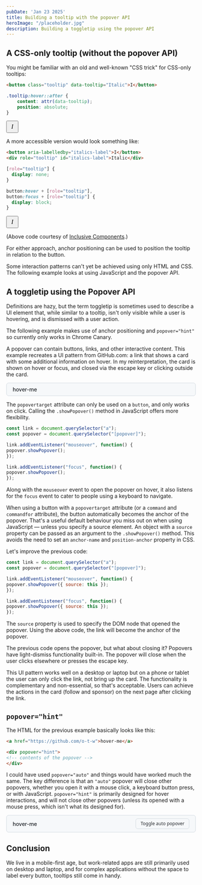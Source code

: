 ```yaml
---
pubDate: 'Jan 23 2025'
title: Building a tooltip with the popover API
heroImage: "/placeholder.jpg"
description: Building a toggletip using the popover API
---
```


## A CSS-only tooltip (without the popover API)

You might be familiar with an old and well-known "CSS trick" for CSS-only tooltips:

```html
<button class="tooltip" data-tooltip="Italic">I</button>
```

```css
.tooltip:hover::after {
    content: attr(data-tooltip);
    position: absolute;
}
```

<div>
<template shadowrootmode="open">
<style>
.tooltip {
    anchor-name: --tooltip;
    height: 32px;
    width: 32px;
    font-style: italic;
    font-family: ui-serif, serif;
    font-size: 16px;
}
.tooltip:hover::after {
    content: attr(data-tooltip);
    position: absolute;
    position-anchor: --tooltip;
    position-area: top;
    justify-self: anchor-center;
    position-try: flip-block;
    margin-bottom: 6px;
    border-radius: 6px;
    color: white;
    background-color: rgb(40,40,40);
    padding: 8px 12px;
    font-size: 14px;
    line-height: 1;
    font-style: normal;
    font-family: system-ui;
}
</style>
<button class="tooltip" data-tooltip="Italic">I</button>
</template>
</div>

A more accessible version would look something like:

```html
<button aria-labelledby="italics-label">I</button>
<div role="tooltip" id="italics-label">Italic</div>
```

```css
[role="tooltip"] {
  display: none;
}

button:hover + [role="tooltip"],  
button:focus + [role="tooltip"] {  
  display: block;
}
```

<div>
<template shadowrootmode="open">
<style>
button {
height: 32px;
width: 32px;
font-style: italic;
font-family: ui-serif, serif;
font-size: 16px;
anchor-name: --btn;
}
[role="tooltip"] {
position: absolute;
position-area: bottom center;
position-area: top;
    justify-self: anchor-center;
    position-try: flip-block;
    margin-bottom: 6px;
position-anchor: --btn;
border-radius: 6px;
color: white;
background-color: rgb(40,40,40);
padding: 8px 12px;
font-size: 14px;
line-height: 1;
display: none;
}
button:hover + [role="tooltip"],  
button:focus + [role="tooltip"] {  
    display: block;
}
</style>
<button aria-labelledby="italics-label">I</button>
<div role="tooltip" id="italics-label">Italic</div>
</template>
</div>

(Above code courtesy of [Inclusive Components](https://inclusive-components.design/tooltips-toggletips/).)

For either approach, anchor positioning can be used to position the tooltip in relation to the button.

Some interaction patterns can't yet be achieved using only HTML and CSS. The following example  looks at using JavaScript and the popover API.

## A toggletip using the Popover API

Definitions are hazy, but the term toggletip is sometimes used to describe a UI element that, while similar to a tooltip, isn't only visible while a user is hovering, and is dismissed with a user action.

The following example makes use of anchor positioning and `popover="hint"` so currently only works in Chrome Canary.

A popover can contain buttons, links, and other interactive content. This example recreates a UI pattern from GitHub.com: a link that shows a card with some additional information on hover. In my reinterpretation, the card is shown on hover or focus, and closed via the escape key or clicking outside the card.

<script type="module">
const link = document.querySelector(".gh-a");
const popover = document.querySelector(".gh-popover");

link.addEventListener("mouseover", function () {
popover.showPopover({ source: this });
});

link.addEventListener("focus", function () {
popover.showPopover({ source: this });
});
</script>

<style>
   .gh-popover {
        inset: auto;
        margin: 0;
        left: calc(anchor(left) - 17px);
        top: anchor(bottom);
        position-try: flip-block;
        margin-top: 12px;
        border: solid 1px #d1d9e0;
        border-radius: 6px;
        padding: 16px;
        font-size: 14px;
        width: 100%;
        max-width: 300px;
        line-height: 1;
      }

      .gh-button {
        color: #25292e;
        background-color: #f6f8fa;
        padding: 3px 12px;
        font-size: 12px;
        line-height: 20px;
        user-select: none;
        border: 1px solid #d1d9e0;
        border-radius: 6px;
      }
      
      .gh-button:hover {
        cursor: pointer;
      }

      .gh-circle {
        width: 48px;
        height: 48px;
        border-radius: 50%;;
      }

      .gh-a {
        color: rgb(90, 90, 90);
        display: block;
        width: fit-content;
        text-decoration: none;
        font-size: 14px;
        font-weight: 500;
        margin-right: 4px;
        color: rgb(31, 35, 40);
        text-decoration-thickness: 1px;
      }

      .gh-a:hover {
        text-decoration: underline;
      }

      button {
        font-family: system-ui;
      }

      .gh-flex {
        display: flex;
        justify-content: space-between;
      }

      .gh-buttons {
        display: flex;
        gap: 8px;
        align-items: start;
      }

      .gh-popover p {
        margin-bottom: 0 !important;
      }

      .gh-bold {
        font-weight: 500;
      }

      .mt4 {
        margin-top: 4px !important;
      }
      .mt8 {
        margin-top: 8px !important;
      }
</style>

<div style="background: #f6f8fa; border: solid 1px rgb(209, 217, 224); border-radius: 6px; padding-inline: 16px; padding-block: 8px;">
<a class="gh-a" href="https://github.com/o-t-w">hover-me</a>
</div>

<div popover="hint" class="gh-popover">
<div class="gh-flex">
<img src="/otw.jpeg" class="gh-circle"></img>
<div class="gh-buttons">
<button class="gh-button">Sponsor</button>
<button class="gh-button">Follow</button>
</div>
</div>
<div class="mt8 gh-bold">Oliver Williams</div>
<p class="mt8">CSS. Design. UX. UI. Web.</p>
</div>

The `popovertarget` attribute can only be used on a `button`, and only works on click. Calling the `.showPopover()` method in JavaScript offers more flexibility.

```js
const link = document.querySelector("a");
const popover = document.querySelector("[popover]");

link.addEventListener("mouseover", function() {
popover.showPopover();
});

link.addEventListener("focus", function() {
popover.showPopover();
});
```

Along with the `mouseover` event to open the popover on hover, it also listens for the `focus` event to cater to people using a keyboard to navigate.

When using a button with a `popovertarget` attribute (or a `command` and `commandfor` attribute), the button automatically becomes the anchor of the popover. That's a useful default behaviour you miss out on when using JavaScript — unless you specify a source element. An object with a `source` property can be passed as an argument to the `.showPopover()` method. This avoids the need to set an `anchor-name` and `position-anchor` property in CSS.

Let's improve the previous code:

```js
const link = document.querySelector("a");
const popover = document.querySelector("[popover]");

link.addEventListener("mouseover", function() {
popover.showPopover({ source: this });
});

link.addEventListener("focus", function() {
popover.showPopover({ source: this });
});
```

The `source` property is used to specify the DOM node that opened the popover. Using the above code, the link will become the anchor of the popover.

The previous code opens the popover, but what about closing it? Popovers have light-dismiss functionality built-in. The popover will close when the user clicks elsewhere or presses the escape key.

This UI pattern works well on a desktop or laptop but on a phone or tablet the user can only click the link, not bring up the card. The functionality is complementary and non-essential, so that's acceptable. Users can achieve the actions in the card (follow and sponsor) on the next page after clicking the link.

## `popover="hint"`

The HTML for the previous example basically looks like this:

```html
<a href="https://github.com/o-t-w">hover-me</a>

<div popover="hint">
<!-- contents of the popover -->
</div>
```

I could have used `popover="auto"` and things would have worked much the same. The key difference is that an `"auto"` popover will close other popovers, whether you open it with a mouse click, a keyboard button press, or with JavaScript. `popover="hint"` is primarily designed for hover interactions, and will not close other popovers (unless its opened with a mouse press, which isn't what its designed for).

<script type="module">
const link = document.querySelector(".gh-a2");
const popover = document.querySelector(".example-2");

link.addEventListener("mouseover", function () {
popover.showPopover({ source: this });
});

link.addEventListener("focus", function () {
popover.showPopover({ source: this });
});
</script>

<div style="background: #f6f8fa; border: solid 1px rgb(209, 217, 224); border-radius: 6px; padding-inline: 16px; padding-block: 8px; display: flex; align-items: center;">
<a class="gh-a gh-a2" href="https://github.com/o-t-w">hover-me</a>
<button class="gh-button" style="margin-left: auto" popovertarget="pop-auto">Toggle auto popover</button>
</div>

<div popover="hint" class="gh-popover example-2">
<div class="gh-flex">
<img src="/otw.jpeg" class="gh-circle"></img>
<div class="gh-buttons">
<button class="gh-button">Sponsor</button>
<button class="gh-button">Follow</button>
</div>
</div>
<div class="mt8 gh-bold">Oliver Williams</div>
<p class="mt8">CSS. Design. UX. UI. Web.</p>
</div>

<div popover class="gh-popover" style="right: calc(anchor(right) - 17px); left: auto; width: fit-content;" id="pop-auto">An "auto" popover</div>

## Conclusion

We live in a mobile-first age, but work-related apps are still primarily used on desktop and laptop, and for complex applications without the space to label every button, tooltips still come in handy.
